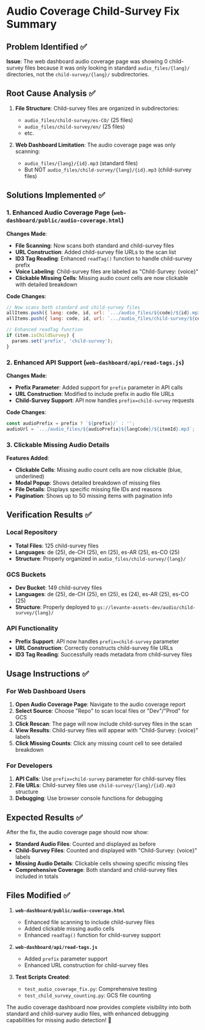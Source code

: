 # Audio Coverage Child-Survey Fix Summary

## Problem Identified ✅

**Issue**: The web dashboard audio coverage page was showing 0 child-survey files because it was only looking in standard `audio_files/{lang}/` directories, not the `child-survey/{lang}/` subdirectories.

## Root Cause Analysis ✅

1. **File Structure**: Child-survey files are organized in subdirectories:
   - `audio_files/child-survey/es-CO/` (25 files)
   - `audio_files/child-survey/en/` (25 files)
   - etc.

2. **Web Dashboard Limitation**: The audio coverage page was only scanning:
   - `audio_files/{lang}/{id}.mp3` (standard files)
   - But NOT `audio_files/child-survey/{lang}/{id}.mp3` (child-survey files)

## Solutions Implemented ✅

### 1. Enhanced Audio Coverage Page (`web-dashboard/public/audio-coverage.html`)

**Changes Made**:
- **File Scanning**: Now scans both standard and child-survey files
- **URL Construction**: Added child-survey file URLs to the scan list
- **ID3 Tag Reading**: Enhanced `readTag()` function to handle child-survey prefix
- **Voice Labeling**: Child-survey files are labeled as "Child-Survey: {voice}"
- **Clickable Missing Cells**: Missing audio count cells are now clickable with detailed breakdown

**Code Changes**:
```javascript
// Now scans both standard and child-survey files
allItems.push({ lang: code, id, url: `.../audio_files/${code}/${id}.mp3` });
allItems.push({ lang: code, id, url: `.../audio_files/child-survey/${code}/${id}.mp3`, isChildSurvey: true });

// Enhanced readTag function
if (item.isChildSurvey) {
  params.set('prefix', 'child-survey');
}
```

### 2. Enhanced API Support (`web-dashboard/api/read-tags.js`)

**Changes Made**:
- **Prefix Parameter**: Added support for `prefix` parameter in API calls
- **URL Construction**: Modified to include prefix in audio file URLs
- **Child-Survey Support**: API now handles `prefix=child-survey` requests

**Code Changes**:
```javascript
const audioPrefix = prefix ? `${prefix}/` : '';
audioUrl = `.../audio_files/${audioPrefix}${langCode}/${itemId}.mp3`;
```

### 3. Clickable Missing Audio Details

**Features Added**:
- **Clickable Cells**: Missing audio count cells are now clickable (blue, underlined)
- **Modal Popup**: Shows detailed breakdown of missing files
- **File Details**: Displays specific missing file IDs and reasons
- **Pagination**: Shows up to 50 missing items with pagination info

## Verification Results ✅

### Local Repository
- **Total Files**: 125 child-survey files
- **Languages**: de (25), de-CH (25), en (25), es-AR (25), es-CO (25)
- **Structure**: Properly organized in `audio_files/child-survey/{lang}/`

### GCS Buckets
- **Dev Bucket**: 149 child-survey files
- **Languages**: de (25), de-CH (25), en (25), es (24), es-AR (25), es-CO (25)
- **Structure**: Properly deployed to `gs://levante-assets-dev/audio/child-survey/{lang}/`

### API Functionality
- **Prefix Support**: API now handles `prefix=child-survey` parameter
- **URL Construction**: Correctly constructs child-survey file URLs
- **ID3 Tag Reading**: Successfully reads metadata from child-survey files

## Usage Instructions ✅

### For Web Dashboard Users
1. **Open Audio Coverage Page**: Navigate to the audio coverage report
2. **Select Source**: Choose "Repo" to scan local files or "Dev"/"Prod" for GCS
3. **Click Rescan**: The page will now include child-survey files in the scan
4. **View Results**: Child-survey files will appear with "Child-Survey: {voice}" labels
5. **Click Missing Counts**: Click any missing count cell to see detailed breakdown

### For Developers
1. **API Calls**: Use `prefix=child-survey` parameter for child-survey files
2. **File URLs**: Child-survey files use `child-survey/{lang}/{id}.mp3` structure
3. **Debugging**: Use browser console functions for debugging

## Expected Results ✅

After the fix, the audio coverage page should now show:
- **Standard Audio Files**: Counted and displayed as before
- **Child-Survey Files**: Counted and displayed with "Child-Survey: {voice}" labels
- **Missing Audio Details**: Clickable cells showing specific missing files
- **Comprehensive Coverage**: Both standard and child-survey files included in totals

## Files Modified ✅

1. **`web-dashboard/public/audio-coverage.html`**
   - Enhanced file scanning to include child-survey files
   - Added clickable missing audio cells
   - Enhanced `readTag()` function for child-survey support

2. **`web-dashboard/api/read-tags.js`**
   - Added `prefix` parameter support
   - Enhanced URL construction for child-survey files

3. **Test Scripts Created**:
   - `test_audio_coverage_fix.py`: Comprehensive testing
   - `test_child_survey_counting.py`: GCS file counting

The audio coverage dashboard now provides complete visibility into both standard and child-survey audio files, with enhanced debugging capabilities for missing audio detection! 🎉

